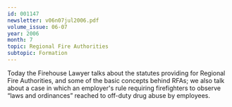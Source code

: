 ```yaml
---
id: 001147
newsletter: v06n07jul2006.pdf
volume_issue: 06-07
year: 2006
month: 7
topic: Regional Fire Authorities
subtopic: Formation
---
```


Today the Firehouse Lawyer talks about the statutes providing for Regional Fire Authorities, and some of the basic concepts behind RFAs; we also talk about a case in which an employer's rule requiring firefighters to observe “laws and ordinances” reached to off-duty drug abuse by employees.